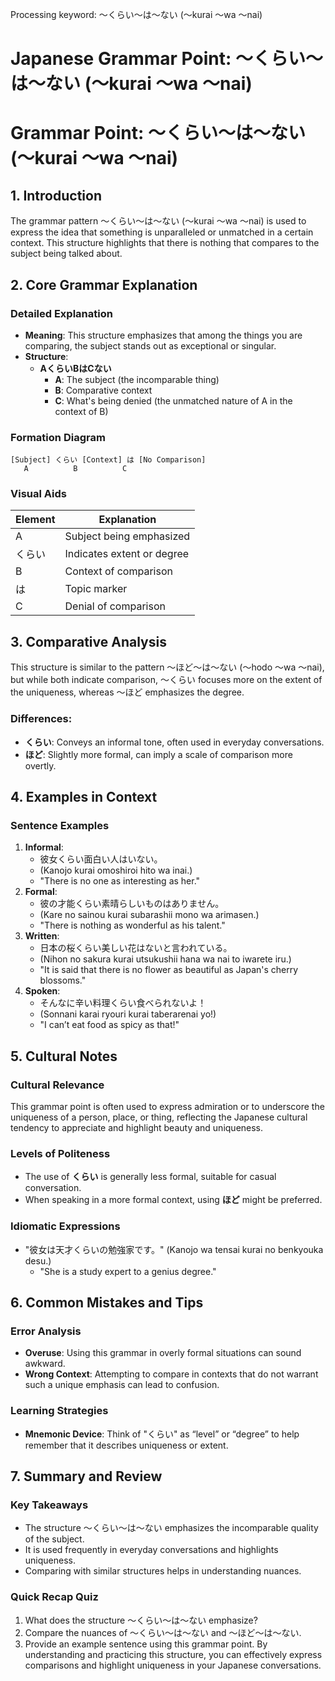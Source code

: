 Processing keyword: ～くらい～は～ない (〜kurai 〜wa 〜nai)
# Japanese Grammar Point: ～くらい～は～ない (〜kurai 〜wa 〜nai)
# Grammar Point: ～くらい～は～ない (〜kurai 〜wa 〜nai)
## 1. Introduction
The grammar pattern ～くらい～は～ない (〜kurai 〜wa 〜nai) is used to express the idea that something is unparalleled or unmatched in a certain context. This structure highlights that there is nothing that compares to the subject being talked about.
## 2. Core Grammar Explanation
### Detailed Explanation
- **Meaning**: This structure emphasizes that among the things you are comparing, the subject stands out as exceptional or singular.
- **Structure**: 
  - **AくらいBはCない**  
      - **A**: The subject (the incomparable thing)
      - **B**: Comparative context
      - **C**: What's being denied (the unmatched nature of A in the context of B)
### Formation Diagram
```
[Subject] くらい [Context] は [No Comparison]
   A          B          C
```
### Visual Aids
| Element  | Explanation                |
|----------|----------------------------|
| A        | Subject being emphasized    |
| くらい     | Indicates extent or degree  |
| B        | Context of comparison        |
| は        | Topic marker                 |
| C        | Denial of comparison         |
## 3. Comparative Analysis
This structure is similar to the pattern ～ほど～は～ない (〜hodo 〜wa 〜nai), but while both indicate comparison, ～くらい focuses more on the extent of the uniqueness, whereas ～ほど emphasizes the degree. 
### Differences:
- **くらい**: Conveys an informal tone, often used in everyday conversations.
- **ほど**: Slightly more formal, can imply a scale of comparison more overtly.
## 4. Examples in Context
### Sentence Examples
1. **Informal**: 
   - 彼女くらい面白い人はいない。
   - (Kanojo kurai omoshiroi hito wa inai.)
   - "There is no one as interesting as her."
2. **Formal**: 
   - 彼の才能くらい素晴らしいものはありません。
   - (Kare no sainou kurai subarashii mono wa arimasen.)
   - "There is nothing as wonderful as his talent."
3. **Written**: 
   - 日本の桜くらい美しい花はないと言われている。
   - (Nihon no sakura kurai utsukushii hana wa nai to iwarete iru.)
   - "It is said that there is no flower as beautiful as Japan's cherry blossoms."
4. **Spoken**: 
   - そんなに辛い料理くらい食べられないよ！
   - (Sonnani karai ryouri kurai taberarenai yo!)
   - "I can’t eat food as spicy as that!"
## 5. Cultural Notes
### Cultural Relevance
This grammar point is often used to express admiration or to underscore the uniqueness of a person, place, or thing, reflecting the Japanese cultural tendency to appreciate and highlight beauty and uniqueness.
### Levels of Politeness
- The use of **くらい** is generally less formal, suitable for casual conversation.
- When speaking in a more formal context, using **ほど** might be preferred.
### Idiomatic Expressions
- "彼女は天才くらいの勉強家です。" (Kanojo wa tensai kurai no benkyouka desu.)
  - "She is a study expert to a genius degree."
## 6. Common Mistakes and Tips
### Error Analysis
- **Overuse**: Using this grammar in overly formal situations can sound awkward.
- **Wrong Context**: Attempting to compare in contexts that do not warrant such a unique emphasis can lead to confusion.
### Learning Strategies
- **Mnemonic Device**: Think of "くらい" as “level” or “degree” to help remember that it describes uniqueness or extent.
  
## 7. Summary and Review
### Key Takeaways
- The structure ～くらい～は～ない emphasizes the incomparable quality of the subject.
- It is used frequently in everyday conversations and highlights uniqueness.
- Comparing with similar structures helps in understanding nuances.
### Quick Recap Quiz
1. What does the structure ～くらい～は～ない emphasize?
2. Compare the nuances of ～くらい～は～ない and ～ほど～は～ない.
3. Provide an example sentence using this grammar point.
By understanding and practicing this structure, you can effectively express comparisons and highlight uniqueness in your Japanese conversations.
